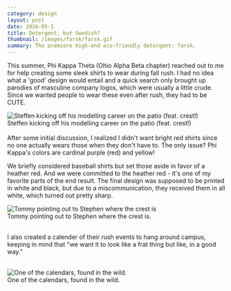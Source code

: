 ```yaml
---
category: design
layout: post
date: 2016-05-1
title: Detergent, but Swedish?
thumbnail: /images/farsk/farsk.gif
summary: The premiere high-end eco-friendly detergent: färsk.
---
```

This summer, Phi Kappa Theta (Ohio Alpha Beta chapter) reached out to me for help creating some sleek shirts to wear during fall rush. I had no idea what a 'good' design would entail and a quick search only brought up parodies of masculine company logos, which were usually a little crude. Since we wanted people to wear these even after rush, they had to be CUTE.

<div class = "post-image">
<image alt ="Steffen kicking off his modelling career on the patio (feat. crest!)" src= "/images/phikap/steffen.jpg"/> <br/>
Steffen kicking off his modelling career on the patio (feat. crest!) </a>
</div>
<br/>
After some initial discussion, I realized I didn't  want bright red shirts since no one actually wears those when they don't have to. The only issue? Phi Kappa's colors are cardinal purple (red) and yellow!

We briefly considered baseball shirts but set those aside in favor of a heather red. And we were committed to the heather red - it's one of my favorite parts of the end result. The final design was supposed to be printed in white and black, but due to a miscommunication, they received them in all white, which turned out pretty sharp.

<div class = "post-image">
<image alt="Tommy pointing out to Stephen where the crest is" src ="/images/phikap/stephen.jpg" class = "post-image"/>
<br/> Tommy pointing out to Stephen where the crest is. </div>
<br/>

I also created a calender of their rush events to hang around campus, keeping in mind that "we want it to look like a frat thing but like, in a good way."
<br/>
<br/>

<div class = "post-image">
<image alt="One of the calendars, found in the wild." src ="/images/phikap/calendar.jpg" class = "post-image"/> <br/>
One of the calendars, found in the wild.
</div>





